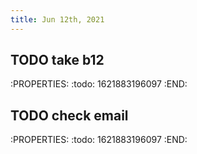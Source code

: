```yaml
---
title: Jun 12th, 2021
---
```


## TODO take b12
:PROPERTIES:
:todo: 1621883196097
:END:
## TODO check email
:PROPERTIES:
:todo: 1621883196097
:END:
